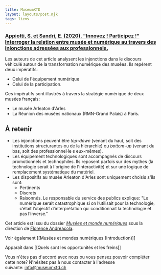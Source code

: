 ```yaml
---
title: MuseumXTD
layout: layouts/post.njk
tags: liens
---
```

### [Appiotti, S. et Sandri, E. (2020). "Innovez ! Participez !" Interroger la relation entre musée et numérique au travers des injonctions adressées aux professionnels.](https://journals.openedition.org/culturemusees/4383#tocto2n4) 
Les auteurs de cet article analysent les injonctions dans le discours véhiculé autour de la transformation numérique des musées. Ils repèrent deux impératifs:
- Celui de l'équipement numérique
- Celui de la participation.

Ces impératifs sont illustrés à travers la stratégie numérique de deux musées français:
- Le musée Arleaton d'Arles
- La Réunion des musées nationaux (RMN-Grand Palais) à Paris.


## À retenir
- Les injonctions peuvent être *top-down* (venant du haut, soit des institutions structurantes ou de la hiérarchie) ou *bottom-up* (venant du bas, soit des professionnel·le·s eux-mêmes). 
- Les équipement technologiques sont accompagnés de discours promotionnels et technophiles. Ils reposent parfois sur des mythes (la technologie serait à l'origine de l'interactivité) et sur une logique de remplacement systématique du matériel. 
- Les dispositifs au musée Arleaton d'Arles sont uniquement choisis s'ils sont:
	- Pertinents
	- Discrets
	- Raisonnés.
	Le responsable du service des publics explique: "Le numérique serait catastrophique si on l’utilisait pour la technologie, c’était l’objectif d’interprétation qui conditionnait la technologie et pas l’inverse."
  
Cet article est issu du dossier [*Musées et monde numériques*](https://journals.openedition.org/culturemusees/4353) sous la direction de [Florence Andreacola](http://andreacola.fr/).   

Voir également [[Musées et mondes numériques (Introduction)]]  

Apparaît dans [[Quels sont les opportunités et les freins]]

Vous n'êtes pas d'accord avec nous ou vous pensez pouvoir compléter cette note? N'hésitez pas à nous contacter à l'adresse suivante: [info@museumxtd.ch](mailto:info@museumxtd.ch)

